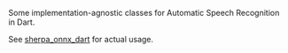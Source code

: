 Some implementation-agnostic classes for Automatic Speech Recognition in Dart. 

See [sherpa_onnx_dart](https://github.com/nmfisher/sherpa_onnx_dart) for actual usage.
